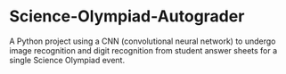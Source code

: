 # Science-Olympiad-Autograder
A Python project using a CNN (convolutional neural network) to undergo image recognition and digit recognition from student answer sheets for a single Science Olympiad event. 
